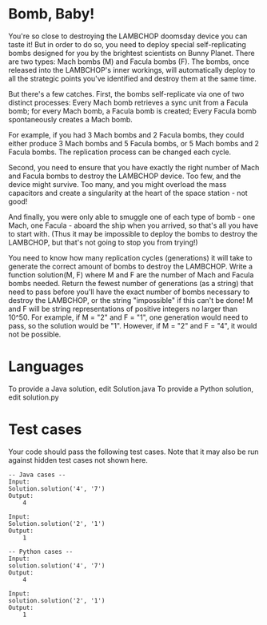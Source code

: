 Bomb, Baby!
===========
You're so close to destroying the LAMBCHOP doomsday device you can taste it! But in order to do so, you need to deploy
special self-replicating bombs designed for you by the brightest scientists on Bunny Planet. There are two types: Mach
bombs (M) and Facula bombs (F). The bombs, once released into the LAMBCHOP's inner workings, will automatically deploy
to all the strategic points you've identified and destroy them at the same time.

But there's a few catches. First, the bombs self-replicate via one of two distinct processes:
Every Mach bomb retrieves a sync unit from a Facula bomb; for every Mach bomb, a Facula bomb is created;
Every Facula bomb spontaneously creates a Mach bomb.

For example, if you had 3 Mach bombs and 2 Facula bombs, they could either produce 3 Mach bombs and 5 Facula bombs, or 5
Mach bombs and 2 Facula bombs. The replication process can be changed each cycle.

Second, you need to ensure that you have exactly the right number of Mach and Facula bombs to destroy the LAMBCHOP
device. Too few, and the device might survive. Too many, and you might overload the mass capacitors and create a
singularity at the heart of the space station - not good!

And finally, you were only able to smuggle one of each type of bomb - one Mach, one Facula - aboard the ship when you
arrived, so that's all you have to start with. (Thus it may be impossible to deploy the bombs to destroy the LAMBCHOP,
but that's not going to stop you from trying!)

You need to know how many replication cycles (generations) it will take to generate the correct amount of bombs to
destroy the LAMBCHOP. Write a function solution(M, F) where M and F are the number of Mach and Facula bombs needed.
Return the fewest number of generations (as a string) that need to pass before you'll have the exact number of bombs
necessary to destroy the LAMBCHOP, or the string "impossible" if this can't be done! M and F will be string
representations of positive integers no larger than 10^50. For example, if M = "2" and F = "1", one generation would
need to pass, so the solution would be "1". However, if M = "2" and F = "4", it would not be possible.

Languages
=========

To provide a Java solution, edit Solution.java
To provide a Python solution, edit solution.py

Test cases
==========
Your code should pass the following test cases.
Note that it may also be run against hidden test cases not shown here.

```
-- Java cases --
Input:
Solution.solution('4', '7')
Output:
    4

Input:
Solution.solution('2', '1')
Output:
    1

-- Python cases --
Input:
solution.solution('4', '7')
Output:
    4

Input:
solution.solution('2', '1')
Output:
    1
```